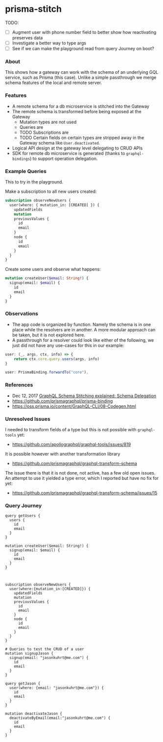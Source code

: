 # prisma-stitch

TODO:

- [ ] Augment user with phone number field to better show how reactivating preserves data
- [ ] Investigate a better way to type args
- [ ] See if we can make the playground read from query Journey on boot?

### About

This shows how a gateway can work with the schema of an underlying GQL service, such as Prisma (this case). Unlike a simple passthrough we merge schema features of the local and remote server.

### Features

- A remote schema for a db microservice is stitched into the Gateway
- The remote schema is transformed before being exposed at the Gateway
  - Mutation types are not used
  - Queries are
  - TODO Subscriptions are
  - TODO Certain fields on certain types are stripped away in the Gateway schema like `User.deactivated`.
- Logical API design at the gateway level delegating to CRUD APIs
- SDK for remote db microservice is generated (thanks to `graphql-bindings`) to support operation delegation.

### Example Queries

This to try in the playground.

Make a subscription to all new users created:

```graphql
subscription observeNewUsers {
  user(where: { mutation_in: [CREATED] }) {
    updatedFields
    mutation
    previousValues {
      id
      email
    }
    node {
      id
      email
    }
  }
}
```

Create some users and observe what happens:

```graphql
mutation createUser($email: String!) {
  signup(email: $email) {
    id
    email
  }
}
```
### Observations

* The app code is organized by function. Namely the schema is in one place while the resolvers are in another. A more modular approach can be taken, but it is not explored here.
* A passthrough for a resolver could look like either of the following, we just did not have any use-cases for this in our example:

```ts
user: (_, args, ctx, info) => {
    return ctx.core.query.users(args, info)
}
```
```ts
user: PrismaBinding.forwardTo("core"),
```

### References

- Dec 12, 2017
  [GraphQL Schema Stitching explained: Schema Delegation](https://blog.graph.cool/graphql-schema-stitching-explained-schema-delegation-4c6caf468405)
- https://github.com/prismagraphql/prisma-binding
- https://oss.prisma.io/content/GraphQL-CLI/08-Codegen.html

### Unresolved Issues

I needed to transform fields of a type but this is not possible with `graphql-tools` yet:

- https://github.com/apollographql/graphql-tools/issues/819

It is possible however with another transformation library

- https://github.com/prismagraphql/graphql-transform-schema

The issue there is that it is not done, not active, has a few old open issues. An attempt to use it yielded a type error, which I reported but have no fix for yet:

- https://github.com/prismagraphql/graphql-transform-schema/issues/15

### Query Journey

```
query getUsers {
  users {
    id
    email
  }
}

mutation createUser($email: String!) {
  signup(email: $email) {
    id
    email
  }
}



subscription observeNewUsers {
  user(where:{mutation_in:[CREATED]}) {
    updatedFields
    mutation
    previousValues {
      id
      email
    }
    node {
      id
      email      
    }
  }
}

# Queries to test the CRUD of a user
mutation signupJason {
  signup(email: "jasonkuhrt@me.com") {
    id
    email
  }
}

query getJason {
  user(where: {email: "jasonkuhrt@me.com"}) {
    id
    email
  }
}

mutation deactivateJason {
  deactivateByEmail(email:"jasonkuhrt@me.com") {
    id
    email
  }
}
```